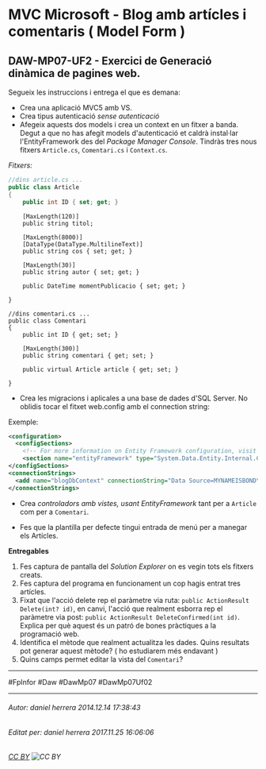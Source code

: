 # MVC Microsoft - Blog amb artícles i comentaris  ( Model Form )
## DAW-MP07-UF2 - Exercici de Generació dinàmica de pagines web.
Segueix les instruccions i entrega el que es demana:

* Crea una aplicació MVC5 amb VS.
* Crea tipus autenticació *sense autenticació*
* Afegeix aquests dos models i crea un context en un fitxer a banda. Degut a que no has afegit models d'autenticació et caldrà instal·lar l'EntityFramework des del *Package Manager Console*. Tindràs tres nous fitxers `Article.cs`, `Comentari.cs` i `Context.cs`.

*Fitxers:*

```c#
//dins article.cs ...
public class Article
{
    public int ID { set; get; }
```

        [MaxLength(120)]
        public string titol;

        [MaxLength(8000)]
        [DataType(DataType.MultilineText)]
        public string cos { set; get; }

        [MaxLength(30)]
        public string autor { set; get; }

        public DateTime momentPublicacio { set; get; }

    }

    //dins comentari.cs ...
    public class Comentari
    {
        public int ID { get; set; }

        [MaxLength(300)]
        public string comentari { get; set; }

        public virtual Article article { get; set; }

    }

* Crea les migracions i aplicales a una base de dades d'SQL Server. No oblidis tocar el fitxet web.config amb el connection string:

Exemple:

```xml
<configuration>
  <configSections>
    <!-- For more information on Entity Framework configuration, visit http://go.microsoft.com/fwlink/?LinkID=237468 -->
    <section name="entityFramework" type="System.Data.Entity.Internal.ConfigFile.EntityFrameworkSection, EntityFramework, Version=6.0.0.0, Culture=neutral, PublicKeyToken=b77a5c561934e089" requirePermission="false" />
</configSections>
<connectionStrings>
  <add name="blogDbContext" connectionString="Data Source=MYNAMEISBOND\mysqlexpress;Initial Catalog=p;Integrated Security=True" providerName="System.Data.SqlClient" />
</connectionStrings>
```

* Crea *controladors amb vistes, usant EntityFramework* tant per a `Article` com per a `Comentari`.

* Fes que la plantilla per defecte tingui entrada de menú per a manegar els Artícles.

**Entregables**

1. Fes captura de pantalla del *Solution Explorer* on es vegin tots els fitxers creats.
2. Fes captura del programa en funcionament un cop hagis entrat tres artícles.
3. Fixat que l'acció delete rep el paràmetre via ruta: `public ActionResult Delete(int? id)`, en canvi, l'acció que realment esborra rep el paràmetre via post: `public ActionResult DeleteConfirmed(int id)`. Explica per què aquest és un patró de bones pràctiques a la programació web.
4. Identifica el mètode que realment actualitza les dades. Quins resultats pot generar aquest mètode? ( ho estudiarem més endavant )
5. Quins camps permet editar la vista del `Comentari`?

---

#FpInfor #Daw #DawMp07 #DawMp07Uf02

---

###### Autor: daniel herrera 2014.12.14 17:38:43
###### Editat per: daniel herrera 2017.11.25 16:06:06
###### [CC BY](https://creativecommons.org/licenses/by/4.0/) ![CC BY](https://licensebuttons.net/l/by/3.0/80x15.png)

